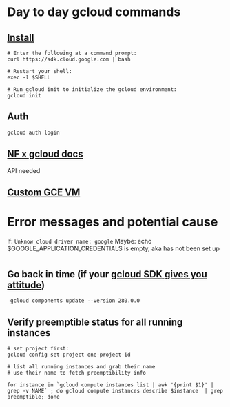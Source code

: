 # Day to day gcloud commands

## [Install](https://cloud.google.com/storage/docs/gsutil_install#linux)

```
# Enter the following at a command prompt:
curl https://sdk.cloud.google.com | bash

# Restart your shell:
exec -l $SHELL

# Run gcloud init to initialize the gcloud environment:
gcloud init
```

## Auth

```bash
gcloud auth login
```


## [NF x gcloud docs](http://andersenlab.org/dry-guide/pipeline-GCPconfig/)

API needed

## [Custom GCE VM](https://medium.com/@lynnlangit/cloud-native-hello-world-for-bioinformatics-7831aecc8d1a)


# Error messages and potential cause

If: `Unknow cloud driver name: google`
Maybe: echo $GOOGLE_APPLICATION_CREDENTIALS is empty, aka has not been set up

# 


## Go back in time (if your [gcloud SDK gives you attitude](https://issuetracker.google.com/issues/160074681))

```
 gcloud components update --version 280.0.0
```


## Verify preemptible status for all running instances

```
# set project first:
gcloud config set project one-project-id

# list all running instances and grab their name
# use their name to fetch preemptibility info

for instance in `gcloud compute instances list | awk '{print $1}' | grep -v NAME` ; do gcloud compute instances describe $instance  | grep preemptible; done
```
